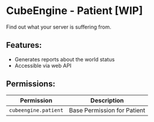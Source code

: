 # CubeEngine - Patient [WIP]
Find out what your server is suffering from.

## Features:
 - Generates reports about the world status
 - Accessible via web API

## Permissions:

| Permission | Description |
| --- | --- |
| `cubeengine.patient` | Base Permission for Patient |
